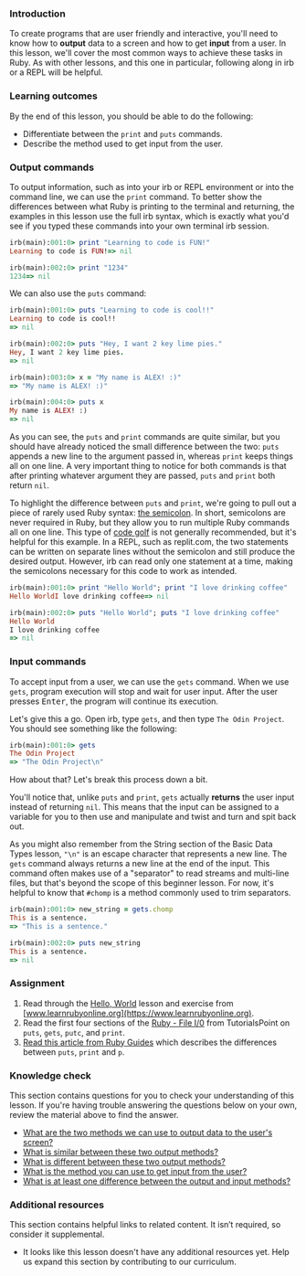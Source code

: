 ### Introduction
To create programs that are user friendly and interactive, you'll need to know how to **output** data to a screen and how to get **input** from a user. In this lesson, we'll cover the most common ways to achieve these tasks in Ruby. As with other lessons, and this one in particular, following along in irb or a REPL will be helpful.

### Learning outcomes
By the end of this lesson, you should be able to do the following:

 - Differentiate between the `print` and `puts` commands.
 - Describe the method used to get input from the user.

### Output commands
To output information, such as into your irb or REPL environment or into the command line, we can use the `print` command. To better show the differences between what Ruby is printing to the terminal and returning, the examples in this lesson use the full irb syntax, which is exactly what you'd see if you typed these commands into your own terminal irb session.

```ruby
irb(main):001:0> print "Learning to code is FUN!"
Learning to code is FUN!=> nil

irb(main):002:0> print "1234"
1234=> nil
```

We can also use the `puts` command:

```ruby
irb(main):001:0> puts "Learning to code is cool!!"
Learning to code is cool!!
=> nil

irb(main):002:0> puts "Hey, I want 2 key lime pies."
Hey, I want 2 key lime pies.
=> nil

irb(main):003:0> x = "My name is ALEX! :)"
=> "My name is ALEX! :)"

irb(main):004:0> puts x
My name is ALEX! :)
=> nil
```

As you can see, the `puts` and `print` commands are quite similar, but you should have already noticed the small difference between the two: `puts` appends a new line to the argument passed in, whereas `print` keeps things all on one line. A very important thing to notice for both commands is that after printing whatever argument they are passed, `puts` and `print` both return `nil`.

To highlight the difference between `puts` and `print`, we're going to pull out a piece of rarely used Ruby syntax: [the semicolon](https://stackoverflow.com/questions/3953846/can-you-use-semicolons-in-ruby). In short, semicolons are never required in Ruby, but they allow you to run multiple Ruby commands all on one line. This type of [code golf](https://en.wikipedia.org/wiki/Code_golf) is not generally recommended, but it's helpful for this example. In a REPL, such as replit.com, the two statements can be written on separate lines without the semicolon and still produce the desired output. However, irb can read only one statement at a time, making the semicolons necessary for this code to work as intended.

```ruby
irb(main):001:0> print "Hello World"; print "I love drinking coffee"
Hello WorldI love drinking coffee=> nil

irb(main):002:0> puts "Hello World"; puts "I love drinking coffee"
Hello World
I love drinking coffee
=> nil
```

### Input commands
To accept input from a user, we can use the `gets` command. When we use `gets`, program execution will stop and wait for user input. After the user presses <kbd>Enter</kbd>, the program will continue its execution.

Let's give this a go. Open irb, type `gets`, and then type `The Odin Project`. You should see something like the following:

```ruby
irb(main):001:0> gets
The Odin Project
=> "The Odin Project\n"
```

How about that? Let's break this process down a bit.

You'll notice that, unlike `puts` and `print`, `gets` actually **returns** the user input instead of returning `nil`. This means that the input can be assigned to a variable for you to then use and manipulate and twist and turn and spit back out.

As you might also remember from the String section of the Basic Data Types lesson, `"\n"` is an escape character that represents a new line. The `gets` command always returns a new line at the end of the input. This command often makes use of a "separator" to read streams and multi-line files, but that's beyond the scope of this beginner lesson. For now, it's helpful to know that `#chomp` is a method commonly used to trim separators.

```ruby
irb(main):001:0> new_string = gets.chomp
This is a sentence.
=> "This is a sentence."

irb(main):002:0> puts new_string
This is a sentence.
=> nil
```

### Assignment
<div class="lesson-content__panel" markdown="1">

1. Read through the [Hello, World](https://www.learnrubyonline.org/en/Hello_World) lesson and exercise from [www.learnrubyonline.org](https://www.learnrubyonline.org).
2. Read the first four sections of the [Ruby - File I/0](https://www.tutorialspoint.com/ruby/ruby_input_output.htm) from TutorialsPoint on `puts`, `gets`, `putc`, and `print`.
3. [Read this article from Ruby Guides](https://www.rubyguides.com/2018/10/puts-vs-print/) which describes the differences between `puts`, `print` and `p`.
</div>

### Knowledge check
This section contains questions for you to check your understanding of this lesson. If you're having trouble answering the questions below on your own, review the material above to find the answer.

* <a class="knowledge-check-link" href="#output-commands">What are the two methods we can use to output data to the user's screen? </a>
* <a class="knowledge-check-link" href="#output-commands">What is similar between these two output methods? </a>
* <a class="knowledge-check-link" href="#output-commands">What is different between these two output methods? </a>
* <a class="knowledge-check-link" href="#input-commands">What is the method you can use to get input from the user? </a>
* <a class="knowledge-check-link" href="#input-commands">What is at least one difference between the output and input methods? </a>

### Additional resources

This section contains helpful links to related content. It isn’t required, so consider it supplemental.

- It looks like this lesson doesn't have any additional resources yet. Help us expand this section by contributing to our curriculum.

